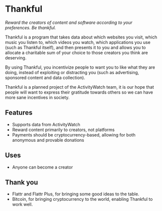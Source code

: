 Thankful
========

*Reward the creators of content and software according to your preferences. Be thankful.*

Thankful is a program that takes data about which websites you visit, which music you listen to, which videos you watch, which applications you use (such as Thankful itself), and then presents it to you and allows you to allocate a charitable sum of your choice to those creators you think are deserving.

By using Thankful, you incentivize people to want you to like what they are doing, instead of exploiting or distracting you (such as advertising, sponsored content and data collection).

Thankful is a planned project of the ActivityWatch team, it is our hope that people will want to express their gratitude towards others so we can have more sane incentives in society.

## Features

 - Supports data from ActivityWatch
 - Reward content primarily to creators, not platforms
 - Payments should be cryptocurrency-based, allowing for both anonymous and provable donations

## Uses

 - Anyone can become a creator

## Thank you

 - Flattr and Flattr Plus, for bringing some good ideas to the table.
 - Bitcoin, for bringing cryptocurrency to the world, enabling Thankful to work well.

